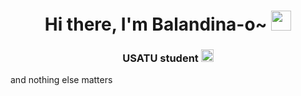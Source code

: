 <h1 align="center">Hi there, I'm Balandina-o~
<img src="https://github.com/blackcater/blackcater/raw/main/images/Hi.gif" height="32"/></h1>
<h3 align="center">USATU student
<img src="https://sun6-21.userapi.com/s/v1/if2/Dy1WrD-YaxVL3KiWEL_l95HHgVQmK5wFCGrleQQ28xLRk7fZ_IiNe7lUvQVzShKUPBgA577Eeg46et3UKAASptF2.jpg?size=200x202&quality=96&crop=38,38,1083,1099&ava=1" height="20"/></h3>
and nothing else matters
<!--
**Balandina-o/Balandina-o** is a ✨ _special_ ✨ repository because its `README.md` (this file) appears on your GitHub profile.

Here are some ideas to get you started:

- 🔭 I’m currently working on ...
- 🌱 I’m currently learning ...
- 👯 I’m looking to collaborate on ...
- 🤔 I’m looking for help with ...
- 💬 Ask me about ...
- 📫 How to reach me: ...
- 😄 Pronouns: ...
- ⚡ Fun fact: ...
-->
